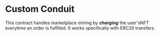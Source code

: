 # Custom Conduit

This contract handles marketplace mining by _**charging**_ the user'sNFT everytime an order is fulfilled. It works specifically with ERC20 transfers.
